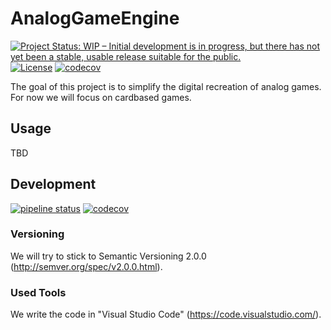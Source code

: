 # AnalogGameEngine

[![Project Status: WIP – Initial development is in progress, but there has not yet been a stable, usable release suitable for the public.](http://www.repostatus.org/badges/latest/wip.svg)](http://www.repostatus.org/#wip)
[![License](https://img.shields.io/badge/license-MIT-blue.svg)](https://gitlab.com/analoggameengine/MauMauPrototype/blob/master/LICENSE.txt)
[![codecov](https://codecov.io/gl/analoggameengine/AnalogGameEngine/branch/production/graph/badge.svg)](https://codecov.io/gl/analoggameengine/AnalogGameEngine/branch/production)

The goal of this project is to simplify the digital recreation of analog games. For now we will focus on cardbased games.

## Usage

TBD

## Development

[![pipeline status](https://gitlab.com/analoggameengine/AnalogGameEngine/badges/master/pipeline.svg)](https://gitlab.com/analoggameengine/AnalogGameEngine/commits/master)
[![codecov](https://codecov.io/gl/analoggameengine/AnalogGameEngine/branch/master/graph/badge.svg)](https://codecov.io/gl/analoggameengine/AnalogGameEngine)

### Versioning

We will try to stick to Semantic Versioning 2.0.0 (<http://semver.org/spec/v2.0.0.html>).

### Used Tools

We write the code in "Visual Studio Code" (<https://code.visualstudio.com/>).
